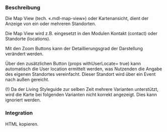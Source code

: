 ### Beschreibung

Die Map View (tech. «.mdl-map-view») oder Kartenansicht, dient der Anzeige von ein oder mehreren Standorten.

Die Map View wird z.B. eingesetzt in den Modulen Kontakt (contact) oder Standorte (locations).

Mit den Zoom Buttons kann der Detaillierungsgrad der Darstellung verändert werden. 

Über den zusätzlichen Button (props withUserLocate= true) kann automatisch die User location ermittelt werden, was Nutzenden die Angabe des eigenen Standortes vereinfacht. Dieser Standort wird über ein Event nach außen gereicht.

(!) Da der Living Styleguide zur selben Zeit mehrere Varianten unterstützt, wird die Karte bei folgenden Varianten nicht korrekt angezeigt. Dies kann ignoriert werden.

### Integration

HTML kopieren.
